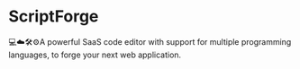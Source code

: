 # ScriptForge
💻☁️🛠️⚙️A powerful SaaS code editor with support for multiple programming languages, to forge your next web application.
